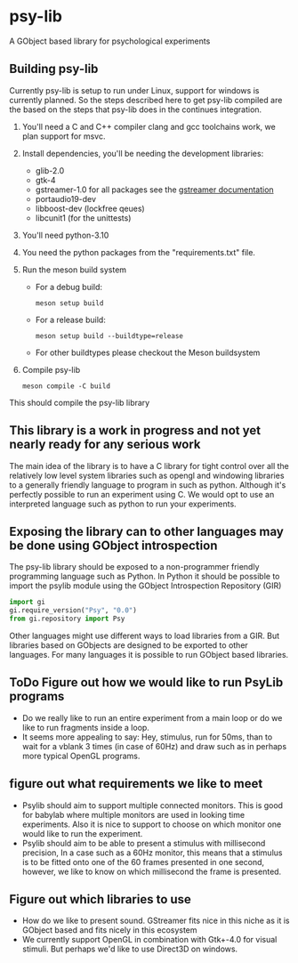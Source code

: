 # psy-lib

A GObject based library for psychological experiments

## Building psy-lib

Currently psy-lib is setup to run under Linux, support for windows is currently
planned. So the steps described here to get psy-lib compiled are the based
on the steps that psy-lib does in the continues integration.

1. You'll need a C and C++ compiler clang and gcc toolchains work, we plan
   support for msvc.
2. Install dependencies, you'll be needing the development libraries:
   - glib-2.0
   - gtk-4
   - gstreamer-1.0 for all packages see the [gstreamer documentation][1]
   - portaudio19-dev
   - libboost-dev (lockfree qeues)
   - libcunit1 (for the unittests)
3. You'll need python-3.10
4. You need the python packages from the "requirements.txt" file.
5. Run the meson build system
   - For a debug build:

     ```console
     meson setup build
     ```

   - For a release build:

     ```console
     meson setup build --buildtype=release
     ```

   - For other buildtypes please checkout the Meson buildsystem
6. Compile psy-lib

   ```console
   meson compile -C build
   ```

This should compile the psy-lib library

## This library is a work in progress and not yet nearly ready for any serious work

The main idea of the library is to have a C library for tight control over
all the relatively low level system libraries such as opengl and windowing libraries
to a generally friendly language to program in such as python. Although it's perfectly
possible to run an experiment using C. We would opt to use an interpreted language
such as python to run your experiments.

## Exposing the library can to other languages may be done using GObject introspection

The psy-lib library should be exposed to a non-programmer friendly programming
language such as Python. In Python it should be possible to import the psylib
module using the GObject Introspection Repository (GIR)

```python
import gi
gi.require_version("Psy", "0.0")
from gi.repository import Psy
```

Other languages might use different ways to load libraries from a GIR. But libraries
based on GObjects are designed to be exported to other languages. For many languages
it is possible to run GObject based libraries.

## ToDo Figure out how we would like to run PsyLib programs

- Do we really like to run an entire experiment from a main loop or do we like
  to run fragments inside a loop.
- It seems more appealing to say: Hey, stimulus, run for 50ms, than to wait for
  a vblank 3 times (in case of 60Hz) and draw such as in perhaps more typical OpenGL
  programs.

## figure out what requirements we like to meet

- Psylib should aim to support multiple connected monitors. This is good for
  babylab where multiple monitors are used in looking time experiments. Also it
  is nice to support to choose on which monitor one would like to run the
  experiment.
- Psylib should aim to be able to present a stimulus with millisecond precision,
  In a case such as a 60Hz monitor, this means that a stimulus is to be fitted
  onto one of the 60 frames presented in one second, however, we like to know on
  which millisecond the frame is presented.

## Figure out which libraries to use

- How do we like to present sound. GStreamer fits nice in this niche as it is GObject
  based and fits nicely in this ecosystem
- We currently support OpenGL in combination with Gtk+-4.0 for visual stimuli.
  But perhaps we'd like to use Direct3D on windows.

[1]: https://gstreamer.freedesktop.org/documentation/installing/
